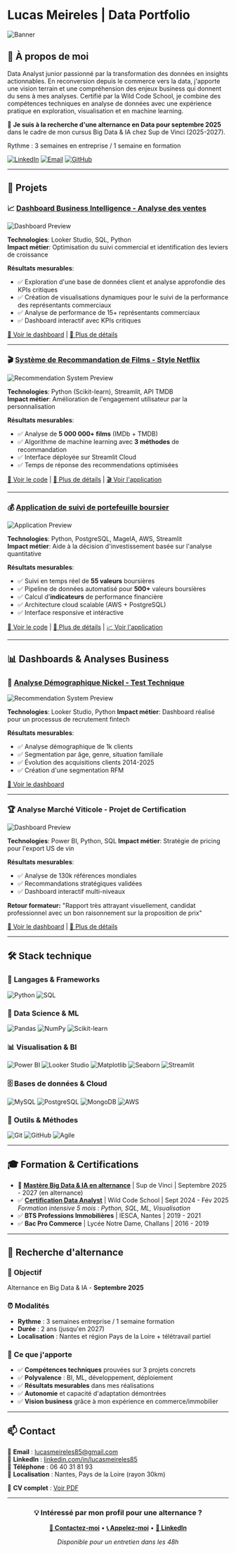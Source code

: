 # Lucas Meireles | Data Portfolio

![Banner](assets/img/banner.png)

## 👋 À propos de moi

Data Analyst junior passionné par la transformation des données en insights actionnables. En reconversion depuis le commerce vers la data, j'apporte une vision terrain et une compréhension des enjeux business qui donnent du sens à mes analyses. Certifié par la Wild Code School, je combine des compétences techniques en analyse de données avec une expérience pratique en exploration, visualisation et en machine learning.

🎯 **Je suis à la recherche d'une alternance en Data pour septembre 2025** dans le cadre de mon cursus Big Data & IA chez Sup de Vinci (2025-2027).

Rythme : 3 semaines en entreprise / 1 semaine en formation

[![LinkedIn](https://img.shields.io/badge/LinkedIn-0077B5?style=for-the-badge&logo=linkedin&logoColor=white)](https://linkedin.com/in/lucasmeireles85)
[![Email](https://img.shields.io/badge/Email-D14836?style=for-the-badge&logo=gmail&logoColor=white)](mailto:lucasmeireles85@gmail.com)
[![GitHub](https://img.shields.io/badge/GitHub-100000?style=for-the-badge&logo=github&logoColor=white)](https://github.com/Lu6asM)

---

## 💼 Projets

### 📈 [Dashboard Business Intelligence - Analyse des ventes](https://lookerstudio.google.com/reporting/aecc1dc9-d2e5-4a07-9119-1ce229e23bae)

![Dashboard Preview](assets/img/project1-preview.png)

**Technologies**: Looker Studio, SQL, Python  
**Impact métier**: Optimisation du suivi commercial et identification des leviers de croissance

**Résultats mesurables**:
- ✅ Exploration d'une base de données client et analyse approfondie des KPIs critiques
- ✅ Création de visualisations dynamiques pour le suivi de la performance des représentants commerciaux
- ✅ Analyse de performance de 15+ représentants commerciaux
- ✅ Dashboard interactif avec KPIs critiques

[📖 Voir le dashboard](https://lookerstudio.google.com/reporting/aecc1dc9-d2e5-4a07-9119-1ce229e23bae) | [🔗 Plus de détails](https://wildcodeschool.github.io/data-training-resources/projet/projet-1/)

---

### 🎬 [Système de Recommandation de Films - Style Netflix](https://film-recommender-lfe-app.streamlit.app)

![Recommendation System Preview](assets/img/project2-preview.png)

**Technologies**: Python (Scikit-learn), Streamlit, API TMDB  
**Impact métier**: Amélioration de l'engagement utilisateur par la personnalisation

**Résultats mesurables**:
- ✅ Analyse de **5 000 000+ films** (IMDb + TMDB)
- ✅ Algorithme de machine learning avec **3 méthodes** de recommandation
- ✅ Interface déployée sur Streamlit Cloud
- ✅ Temps de réponse des recommendations optimisées

[📖 Voir le code](https://github.com/Lu6asM/film-recommender) | [🔗 Plus de détails](https://wildcodeschool.github.io/data-training-resources/projet/projet-2/) | [🎬 Voir l'application](https://film-recommender-lfe-app.streamlit.app)

---

### 💰 [Application de suivi de portefeuille boursier](https://komorebi-investments.streamlit.app)

![Application Preview](assets/img/project3-preview.png)

**Technologies**: Python, PostgreSQL, MageIA, AWS, Streamlit  
**Impact métier**: Aide à la décision d'investissement basée sur l'analyse quantitative

**Résultats mesurables**:
- ✅ Suivi en temps réel de **55 valeurs** boursières
- ✅ Pipeline de données automatisé pour **500+** valeurs boursières
- ✅ Calcul d'**indicateurs** de performance financière
- ✅ Architecture cloud scalable (AWS + PostgreSQL)
- ✅ Interface responsive et intéractive

[📖 Voir le code](https://github.com/Lu6asM/Finance-Co) | [🔗 Plus de détails](https://wildcodeschool.github.io/data-training-resources/projet/projet-3/wild-data-hub/) | [📈 Voir l'application](https://komorebi-investments.streamlit.app)

---

## 📊 Dashboards & Analyses Business

### 💼 [Analyse Démographique Nickel - Test Technique](https://lookerstudio.google.com/reporting/a3113086-b9b0-41a8-8e9a-8658b96a0af2)

![Recommendation System Preview](assets/img/dashboard2-preview.png)

**Technologies**: Looker Studio, Python
**Impact métier**: Dashboard réalisé pour un processus de recrutement fintech

**Résultats mesurables**:
- ✅ Analyse démographique de 1k clients
- ✅ Segmentation par âge, genre, situation familiale
- ✅ Évolution des acquisitions clients 2014-2025
- ✅ Création d'une segmentation RFM

[📖 Voir le dashboard](https://lookerstudio.google.com/reporting/a3113086-b9b0-41a8-8e9a-8658b96a0af2)

---

### 🏆 Analyse Marché Viticole - Projet de Certification

![Dashboard Preview](assets/img/dashboard1-preview.png)

**Technologies**: Power BI, Python, SQL
**Impact métier**: Stratégie de pricing pour l'export US de vin

**Résultats mesurables**:
- ✅ Analyse de 130k références mondiales
- ✅ Recommandations stratégiques validées
- ✅ Dashboard interactif multi-niveaux

**Retour formateur:** "Rapport très attrayant visuellement, candidat professionnel avec un bon raisonnement sur la proposition de prix"

[📖 Voir le dashboard](assets/bi/dashboard1.pbix) | [🔗 Plus de détails](assets/bi/dashboard1-pres.pdf)

---

## 🛠️ Stack technique

### 🐍 **Langages & Frameworks**
![Python](https://img.shields.io/badge/Python-3776AB?style=for-the-badge&logo=python&logoColor=white)
![SQL](https://img.shields.io/badge/SQL-4479A1?style=for-the-badge&logo=postgresql&logoColor=white)

### 🤖 **Data Science & ML**
![Pandas](https://img.shields.io/badge/Pandas-150458?style=for-the-badge&logo=pandas&logoColor=white)
![NumPy](https://img.shields.io/badge/NumPy-013243?style=for-the-badge&logo=numpy&logoColor=white)
![Scikit-learn](https://img.shields.io/badge/ScikitLearn-F7931E?style=for-the-badge&logo=scikit-learn&logoColor=white)

### 📊 **Visualisation & BI**
![Power BI](https://img.shields.io/badge/Power_BI-F2C811?style=for-the-badge&logo=powerbi&logoColor=black)
![Looker Studio](https://img.shields.io/badge/Looker_Studio-4285F4?style=for-the-badge&logo=google&logoColor=white)
![Matplotlib](https://img.shields.io/badge/Matplotlib-11557c?style=for-the-badge)
![Seaborn](https://img.shields.io/badge/Seaborn-3776AB?style=for-the-badge)
![Streamlit](https://img.shields.io/badge/Streamlit-FF4B4B?style=for-the-badge&logo=streamlit&logoColor=white)

### 🗄️ **Bases de données & Cloud**
![MySQL](https://img.shields.io/badge/MySQL-4479A1?style=for-the-badge&logo=mysql&logoColor=white)
![PostgreSQL](https://img.shields.io/badge/PostgreSQL-336791?style=for-the-badge&logo=postgresql&logoColor=white)
![MongoDB](https://img.shields.io/badge/MongoDB-47A248?style=for-the-badge&logo=mongodb&logoColor=white)
![AWS](https://img.shields.io/badge/AWS-232F3E?style=for-the-badge&logo=amazon-aws&logoColor=white)

### 🔄 **Outils & Méthodes**
![Git](https://img.shields.io/badge/Git-F05032?style=for-the-badge&logo=git&logoColor=white)
![GitHub](https://img.shields.io/badge/GitHub-181717?style=for-the-badge&logo=github&logoColor=white)
![Agile](https://img.shields.io/badge/Agile-0052CC?style=for-the-badge&logo=trello&logoColor=white)

---

## 🎓 Formation & Certifications

- 🎯 [**Mastère Big Data & IA en alternance**](https://datascientest.com/formation-business-analyst-alternance) | Sup de Vinci | Septembre 2025 - 2027 (en alternance)
- ✅ [**Certification Data Analyst**](assets/resume/certification-data-analyst.pdf) | Wild Code School | Sept 2024 - Fév 2025  
  *Formation intensive 5 mois : Python, SQL, ML, Visualisation*
- ✅ **BTS Professions Immobilières** | IESCA, Nantes | 2019 - 2021
- ✅ **Bac Pro Commerce** | Lycée Notre Dame, Challans | 2016 - 2019

---

## 💼 Recherche d'alternance

### 🎯 **Objectif**
Alternance en Big Data & IA - **Septembre 2025**

### ⏰ **Modalités**
- **Rythme** : 3 semaines entreprise / 1 semaine formation
- **Durée** : 2 ans (jusqu'en 2027)
- **Localisation** : Nantes et région Pays de la Loire + télétravail partiel

### 💪 **Ce que j'apporte**
- ✅ **Compétences techniques** prouvées sur 3 projets concrets
- ✅ **Polyvalence** : BI, ML, développement, déploiement
- ✅ **Résultats mesurables** dans mes réalisations
- ✅ **Autonomie** et capacité d'adaptation démontrées
- ✅ **Vision business** grâce à mon expérience en commerce/immobilier

---

## 📫 Contact

💌 **Email** : [lucasmeireles85@gmail.com](mailto:lucasmeireles85@gmail.com)  
🔗 **LinkedIn** : [linkedin.com/in/lucasmeireles85](https://linkedin.com/in/lucasmeireles85)  
📱 **Téléphone** : 06 40 31 81 93  
📍 **Localisation** : Nantes, Pays de la Loire (rayon 30km)

📄 **CV complet** : [Voir PDF](assets/resume/CV_Lucas_Meireles.pdf)

---

<div align="center">

### 💡 Intéressé par mon profil pour une alternance ?

**[📧 Contactez-moi](mailto:lucasmeireles85@gmail.com)** • **[📞 Appelez-moi](tel:+33640318193)** • **[💼 LinkedIn](https://linkedin.com/in/lucasmeireles85)**

*Disponible pour un entretien dans les 48h*

</div>
